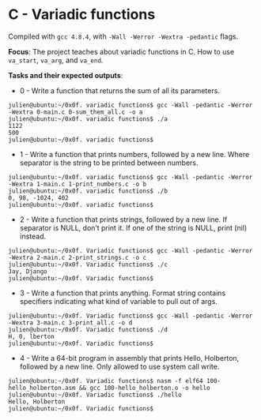 # C - Variadic functions

Compiled with `gcc 4.8.4`, with `-Wall -Werror -Wextra -pedantic` flags.

**Focus**: The project teaches about variadic functions in C. How to use `va_start`, `va_arg`, and `va_end`.

**Tasks and their expected outputs**:
- 0 - Write a function that returns the sum of all its parameters.
```
julien@ubuntu:~/0x0f. variadic functions$ gcc -Wall -pedantic -Werror -Wextra 0-main.c 0-sum_them_all.c -o a
julien@ubuntu:~/0x0f. variadic functions$ ./a 
1122
500
julien@ubuntu:~/0x0f. variadic functions$ 
```
- 1 - Write a function that prints numbers, followed by a new line. Where separator is the string to be printed between numbers.
```
julien@ubuntu:~/0x0f. variadic functions$ gcc -Wall -pedantic -Werror -Wextra 1-main.c 1-print_numbers.c -o b
julien@ubuntu:~/0x0f. variadic functions$ ./b
0, 98, -1024, 402
julien@ubuntu:~/0x0f. variadic functions$ 
```
- 2 - Write a function that prints strings, followed by a new line. If separator is NULL, don’t print it. If one of the string is NULL, print (nil) instead.
```
julien@ubuntu:~/0x0f. Variadic functions$ gcc -Wall -pedantic -Werror -Wextra 2-main.c 2-print_strings.c -o c
julien@ubuntu:~/0x0f. Variadic functions$ ./c 
Jay, Django
julien@ubuntu:~/0x0f. Variadic functions$ 
```
- 3 - Write a function that prints anything. Format string contains specifiers indicating what kind of variable to pull out of args.
```
julien@ubuntu:~/0x0f. Variadic functions$ gcc -Wall -pedantic -Werror -Wextra 3-main.c 3-print_all.c -o d
julien@ubuntu:~/0x0f. Variadic functions$ ./d 
H, 0, lberton
julien@ubuntu:~/0x0f. Variadic functions$ 
```
- 4 - Write a 64-bit program in assembly that prints Hello, Holberton, followed by a new line. Only allowed to use system call write.
```
julien@ubuntu:~/0x0f. Variadic functions$ nasm -f elf64 100-hello_holberton.asm && gcc 100-hello_holberton.o -o hello
julien@ubuntu:~/0x0f. Variadic functions$ ./hello 
Hello, Holberton
julien@ubuntu:~/0x0f. Variadic functions$
```
